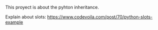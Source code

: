 This proyect is about the pyhton inheritance.

Explain about slots:
	https://www.codevoila.com/post/70/python-slots-example
